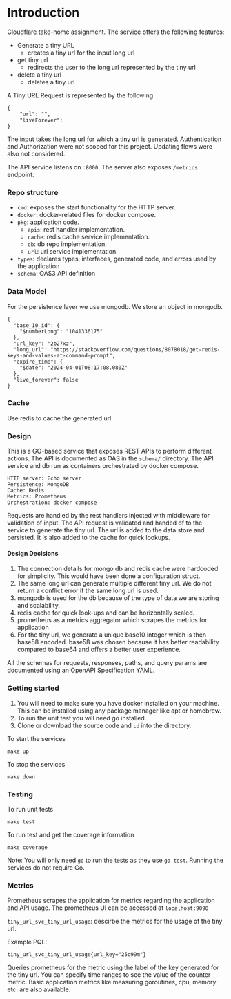 # Introduction
Cloudflare take-home assignment. The service offers the following features:
- Generate a tiny URL
    - creates a tiny url for the input long url 
- get tiny url
  - redirects the user to the long url represented by the tiny url
- delete a tiny url
  - deletes a tiny url

A Tiny URL Request is represented by the following
```
{
    "url": "",
    "liveForever": 
}
```
The input takes the long url for which a tiny url is generated.
Authentication and Authorization were not scoped for this project. Updating flows were also not considered. 
 

The API service listens on `:8000`. The server also exposes `/metrics` endpoint.

### Repo structure
- `cmd`: exposes the start functionality for the HTTP server.
- `docker`: docker-related files for docker compose.
- `pkg`: application code.
  - `apis`: rest handler implementation.
  - `cache`: redis cache service implementation.
  - `db`: db repo implementation.
  - `url`: url service implementation.
- `types`: declares types, interfaces, generated code, and errors used by the application
- `schema`: OAS3 API definition 

### Data Model
For the persistence layer we use mongodb. We store an object in mongodb.
```
{
  "base_10_id": {
    "$numberLong": "1041336175"
  },
  "url_key": "2b27xz",
  "long_url": "https://stackoverflow.com/questions/8078018/get-redis-keys-and-values-at-command-prompt",
  "expire_time": {
    "$date": "2024-04-01T08:17:08.080Z"
  },
  "live_forever": false
}
```

### Cache
Use redis to cache the generated url

### Design
This is a GO-based service that exposes REST APIs to perform different actions. The API is documented as OAS in the `schema/` directory. The API service and db run as containers orchestrated by docker compose.

```
HTTP server: Echo server
Persistence: MongoDB
Cache: Redis
Metrics: Prometheus
Orchestration: docker compose
```

Requests are handled by the rest handlers injected with middleware for validation of input. The API request is validated
and handed of to the service to generate the tiny url. The url is added to the data store and persisted. It is also added
to the cache for quick lookups. 

#### Design Decisions
1. The connection details for mongo db and redis cache were hardcoded for simplicity. This would have been done a configuration struct.
2. The same long url can generate multiple different tiny url. We do not return a conflict error if the same long url is used.
3. mongodb is used for the db because of the type of data we are storing and scalability.
4. redis cache for quick look-ups and can be horizontally scaled.
5. prometheus as a metrics aggregator which scrapes the metrics for application
6. For the tiny url, we generate a unique base10 integer which is then base58 encoded. base58 was chosen because it has better readability compared to base64 and offers a better user experience.


All the schemas for requests, responses, paths, and query params are documented using an OpenAPI Specification YAML.

### Getting started

1. You will need to make sure you have docker installed on your machine. This can be installed using any package manager like apt or homebrew.
2. To run the unit test you will need go installed.
3. Clone or download the source code and `cd` into the directory.

To start the services
```
make up
```

To stop the services
```
make down
```

### Testing

To run unit tests
```
make test
```
To run test and get the coverage information
```
make coverage
```

Note: You will only need `go` to run the tests as they use `go test`. Running the services do not require Go.

### Metrics
Prometheus scrapes the application for metrics regarding the application and API usage. The prometheus UI can be accessed
at `localhost:9090`

`tiny_url_svc_tiny_url_usage`: descirbe the metrics for the usage of the tiny url.

Example PQL:
```
tiny_url_svc_tiny_url_usage{url_key="25q99m"}
```
Queries prometheus for the metric using the label of the key generated for the tiny url. You can specify time ranges to 
see the value of the counter metric. 
Basic application metrics like measuring goroutines, cpu, memory etc. are also available. 
